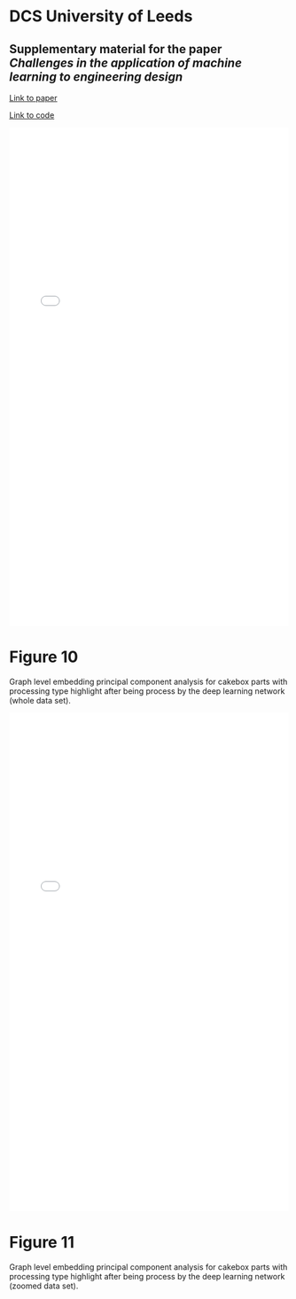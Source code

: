 # DCS University of Leeds

## Supplementary material for the paper _Challenges in the application of machine learning to engineering design_

[Link to paper](https://www.google.com)

[Link to code](https://www.google.com)

<iframe src="/Figures/scatter_main_annotated.html"
    sandbox="allow-same-origin allow-scripts"
    width="100%"
    height="900"
    scrolling="no"
    seamless="seamless"
    frameborder="0">
</iframe>

# Figure 10
Graph level embedding principal component analysis for cakebox parts with processing type highlight after being process by the deep learning network (whole data set).

<iframe src="/Figures/scatter_zoomed_annotated.html"
    sandbox="allow-same-origin allow-scripts"
    width="100%"
    height="900"
    scrolling="no"
    seamless="seamless"
    frameborder="0">
</iframe>

# Figure 11
Graph level embedding principal component analysis for cakebox parts with processing type highlight after being process by the deep learning network (zoomed data set).
